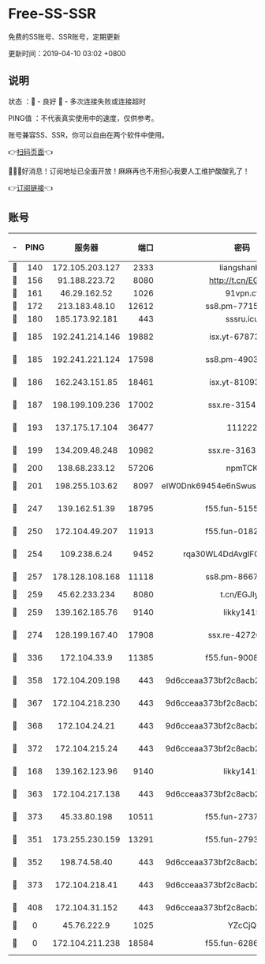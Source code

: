 # Free-SS-SSR

免费的SS账号、SSR账号，定期更新

更新时间：2019-04-10 03:02 +0800

## 说明

状态     ：🙂 - 良好 🙁 - 多次连接失败或连接超时

PING值   ：不代表真实使用中的速度，仅供参考。

账号兼容SS、SSR，你可以自由在两个软件中使用。

👉[扫码页面](https://liesauer.github.io/Free-SS-SSR/)👈

🎉🎉🎉好消息！订阅地址已全面开放！麻麻再也不用担心我要人工维护酸酸乳了！

👉[订阅链接](https://www.liesauer.net/yogurt/subscribe?ACCESS_TOKEN=DAYxR3mMaZAsaqUb)👈

## 账号

|-|PING|服务器|端口|密码|加密方式|区域|
|:----:|:----:|:-----:|-----:|:----:|:----:|:----:|
|🙂|140|172.105.203.127|2333|liangshanbo|chacha20|JP|
|🙂|156|91.188.223.72|8080|http://t.cn/EGJIyrl|rc4-md5|RU|
|🙂|161|46.29.162.52|1026|91vpn.cf|rc4-md5|RU|
|🙂|172|213.183.48.10|12612|ss8.pm-77157526|rc4-md5|RU|
|🙂|180|185.173.92.181|443|sssru.icu|rc4-md5|RU|
|🙂|185|192.241.214.146|19882|isx.yt-67873078|aes-256-cfb|US|
|🙂|185|192.241.221.124|17598|ss8.pm-49031433|aes-256-cfb|US|
|🙂|186|162.243.151.85|18461|isx.yt-81093272|aes-256-cfb|US|
|🙂|187|198.199.109.236|17002|ssx.re-31541673|aes-256-cfb|US|
|🙂|193|137.175.17.104|36477|111222|aes-256-cfb|US|
|🙂|199|134.209.48.248|10982|ssx.re-31631414|aes-256-cfb|US|
|🙂|200|138.68.233.12|57206|npmTCK|rc4-md5|US|
|🙂|201|198.255.103.62|8097|eIW0Dnk69454e6nSwuspv9DmS201tQ0D|aes-256-cfb|US|
|🙂|247|139.162.51.39|18795|f55.fun-51551874|aes-256-cfb|SG|
|🙂|250|172.104.49.207|11913|f55.fun-01827125|aes-256-cfb|SG|
|🙂|254|109.238.6.24|9452|rqa30WL4DdAvgIFG6Fs3znzTa|aes-256-cfb|FR|
|🙂|257|178.128.108.168|11118|ss8.pm-86671679|aes-256-cfb|SG|
|🙂|259|45.62.233.234|8080|t.cn/EGJIyrl|rc4-md5|CA|
|🙂|259|139.162.185.76|9140|likky1415|aes-256-cfb|DE|
|🙂|274|128.199.167.40|17908|ssx.re-42726617|aes-256-cfb|SG|
|🙂|336|172.104.33.9|11385|f55.fun-90083695|aes-256-cfb|SG|
|🙂|358|172.104.209.198|443|9d6cceaa373bf2c8acb22e60b6a58be6|aes-256-cfb|US|
|🙂|367|172.104.218.230|443|9d6cceaa373bf2c8acb22e60b6a58be6|aes-256-cfb|US|
|🙂|368|172.104.24.21|443|9d6cceaa373bf2c8acb22e60b6a58be6|aes-256-cfb|US|
|🙂|372|172.104.215.24|443|9d6cceaa373bf2c8acb22e60b6a58be6|aes-256-cfb|US|
|🙂|168|139.162.123.96|9140|likky1415|aes-256-cfb|JP|
|🙂|363|172.104.217.138|443|9d6cceaa373bf2c8acb22e60b6a58be6|aes-256-cfb|US|
|🙂|373|45.33.80.198|10511|f55.fun-27370587|aes-256-cfb|US|
|🙁|351|173.255.230.159|13291|f55.fun-27934784|aes-256-cfb|US|
|🙁|352|198.74.58.40|443|9d6cceaa373bf2c8acb22e60b6a58be6|aes-256-cfb|US|
|🙁|373|172.104.218.41|443|9d6cceaa373bf2c8acb22e60b6a58be6|aes-256-cfb|US|
|🙁|408|172.104.31.152|443|9d6cceaa373bf2c8acb22e60b6a58be6|aes-256-cfb|US|
|🙁|0|45.76.222.9|1025|YZcCjQ|rc4-md5|JP|
|🙁|0|172.104.211.238|18584|f55.fun-62869034|aes-256-cfb|US|

